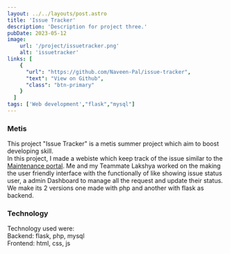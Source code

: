 ```yaml
---
layout: ../../layouts/post.astro
title: 'Issue Tracker'
description: 'Description for project three.'
pubDate: 2023-05-12
image: 
    url: '/project/issuetracker.png'
    alt: 'issuetracker'
links: [
    {
      "url": "https://github.com/Naveen-Pal/issue-tracker",
      "text": "View on Github",
      "class": "btn-primary"
    }
  ]
tags: ['Web development',"flask","mysql"]
---
```


### Metis
This project "Issue Tracker" is a metis summer project which aim to boost developing skill.
<br>
In this project, I made a webiste which keep track of the issue similar to the <a href="https://maintenance.iitgn.ac.in">Maintenance portal</a>. Me and my Teammate Lakshya worked on the making the user friendly interface with the functionally of like showing issue status user, a admin Dashboard to manage all the request and update their status. We make its 2 versions one made with php and another with flask as backend.

### Technology
Technology used were:
<br>
Backend: flask, php, mysql
<br>
Frontend: html, css, js